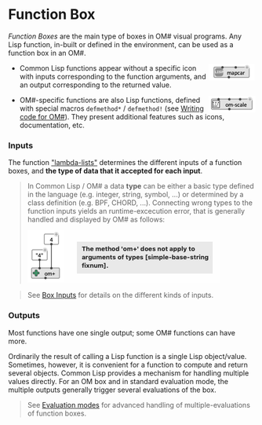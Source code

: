 # Function Box

_Function Boxes_ are the main type of boxes in OM# visual programs. 
Any Lisp function, in-built or defined in the environment, can be used as a function box in an OM#.

<img src="./images/box-lisp-fun.png" align="right">

- Common Lisp functions appear without a specific icon with inputs corresponding to the function arguments, and an output corresponding to the returned value.

<img src="./images/box-om-fun.png" align="right">

- OM#-specific functions are also Lisp functions, defined with special macros `defmethod*` / `defmethod!` (see [Writing code for OM#](write-code)). They present additional features such as icons, documentation, etc. 

### Inputs

The function ["lambda-lists"](http://www.lispworks.com/documentation/HyperSpec/Body/03_da.htm) determines the different inputs of a function boxes, and **the type of data that it accepted for each input**.

> In Common Lisp / OM# a data **type** can be either a basic type defined in the language (e.g. integer, string, symbol, ...) or determined by a class definition (e.g. BPF, CHORD, ...). Connecting wrong types to the function inputs yields an runtime-excecution error, that is generally handled and displayed by OM# as follows:      
>
> <img src="./images/type-error.png">

> See [Box Inputs](box-inputs) for details on the different kinds of inputs.



### Outputs

Most functions have one single output; some OM# functions can have more. 

Ordinarily the result of calling a Lisp function is a single Lisp object/value. Sometimes, however, it is convenient for a function to compute and return several objects. Common Lisp provides a mechanism for handling multiple values directly. For an OM box and in standard evaluation mode, the multiple outputs generally trigger several evaluations of the box.

> See [Evaluation modes](eval-modes) for advanced handling of multiple-evaluations of function boxes.

